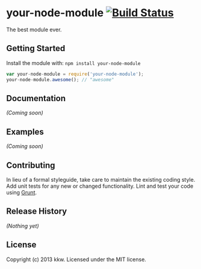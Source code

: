 # your-node-module [![Build Status](https://secure.travis-ci.org/kwkhaw/your-node-module.png?branch=master)](http://travis-ci.org/kwkhaw/your-node-module)

The best module ever.

## Getting Started
Install the module with: `npm install your-node-module`

```javascript
var your-node-module = require('your-node-module');
your-node-module.awesome(); // "awesome"
```

## Documentation
_(Coming soon)_

## Examples
_(Coming soon)_

## Contributing
In lieu of a formal styleguide, take care to maintain the existing coding style. Add unit tests for any new or changed functionality. Lint and test your code using [Grunt](http://gruntjs.com/).

## Release History
_(Nothing yet)_

## License
Copyright (c) 2013 kkw. Licensed under the MIT license.
